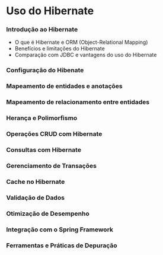 # Uso do Hibernate

### Introdução ao Hibernate
- O que é Hibernate e ORM (Object-Relational Mapping) 
- Benefícios e limitações do Hibernate 
- Comparação com JDBC e vantagens do uso do Hibernate
  
### Configuração do Hibenate
### Mapeamento de entidades e anotações
### Mapeamento de relacionamento entre entidades
### Herança e Polimorfismo
### Operações CRUD com Hibernate
### Consultas com Hibernate
### Gerenciamento de Transações
### Cache no Hibernate
### Validação de Dados
### Otimização de Desempenho
### Integração com o Spring Framework
###  Ferramentas e Práticas de Depuração



